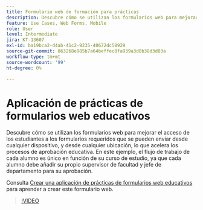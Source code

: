 ```yaml
---
title: Formulario web de formación para prácticas
description: Descubre cómo se utilizan los formularios web para mejorar el acceso de los estudiantes a los formularios necesarios
feature: Use Cases, Web Forms, Mobile
role: User
level: Intermediate
jira: KT-13607
exl-id: ba19bca2-d4ab-41c2-9235-40672dc58929
source-git-commit: 063268e985b7a64beffec8fa939a3d8b38d3d03a
workflow-type: tm+mt
source-wordcount: '99'
ht-degree: 0%

---
```


# Aplicación de prácticas de formularios web educativos

Descubre cómo se utilizan los formularios web para mejorar el acceso de los estudiantes a los formularios requeridos que se pueden enviar desde cualquier dispositivo, y desde cualquier ubicación, lo que acelera los procesos de aprobación educativa. En este ejemplo, el flujo de trabajo de cada alumno es único en función de su curso de estudio, ya que cada alumno debe añadir su propio supervisor de facultad y jefe de departamento para su aprobación.

Consulta [Crear una aplicación de prácticas de formularios web educativos](usecase-edu-intern-create.md) para aprender a crear este formulario web.

>[!VIDEO](https://video.tv.adobe.com/v/3430541?quality=12&learn=on&hidetitle=true&captions=spa)
